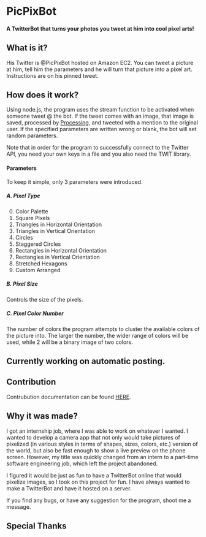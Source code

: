 # PicPixBot

#### A TwitterBot that turns your photos you tweet at him into cool pixel arts!


## What is it?

His Twitter is @PicPixBot hosted on Amazon EC2.
You can tweet a picture at him, tell him the parameters and he will turn that picture into a pixel art.
Instructions are on his pinned tweet.

## How does it work?
Using node.js, the program uses the stream function to be activated when someone tweet @ the bot. If the tweet comes with an image, that image is saved, processed by [Processing](https://processing.org/), and tweeted with a mention to the original user. If the specified parameters are written wrong or blank, the bot will set random parameters.

Note that in order for the program to successfully connect to the Twitter API, you need your own keys in a file and you also need the TWIT library.

#### Parameters
To keep it simple, only 3 parameters were introduced.
##### A. Pixel Type
  0. Color Palette
  1. Square Pixels
  2. Triangles in Horizontal Orientation
  3. Triangles in Vertical Orientation
  4. Circles
  5. Staggered Circles
  6. Rectangles in Horizontal Orientation
  7. Rectangles in Vertical Orientation
  8. Stretched Hexagons
  9. Custom Arranged
##### B. Pixel Size
  Controls the size of the pixels.
##### C. Pixel Color Number
  The number of colors the program attempts to cluster the available colors of the picture into. The larger the number, the wider range of colors will be used, while 2 will be a binary image of two colors.

## Currently working on automatic posting.

## Contribution

Contrubution documentation can be found [HERE](https://github.com/hirokazutei/PicPixBot/blob/master/CONTRIBUTION.md).

## Why it was made?

I got an internship job, where I was able to work on whatever I wanted. I wanted to develop a camera app that not only would take pictures of pixelized (in various styles in terms of shapes, sizes, colors, etc.) version of the world, but also be fast enough to show a live preview on the phone screen. However, my title was quickly changed from an intern to a part-time software engineering job, which left the project abandoned.

I figured it would be just as fun to have a TwitterBot online that would pixelize images, so I took on this project for fun. I have always wanted to make a TwitterBot and have it hosted on a server.

If you find any bugs, or have any suggestion for the program, shoot me a message.

## Special Thanks

